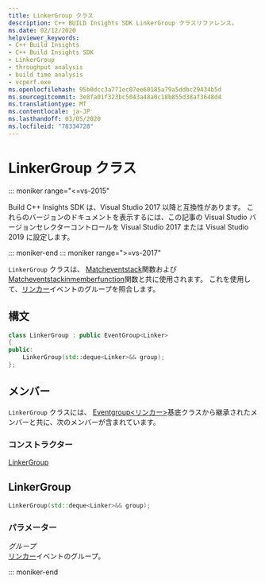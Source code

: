 ```yaml
---
title: LinkerGroup クラス
description: C++ BUILD Insights SDK LinkerGroup クラスリファレンス。
ms.date: 02/12/2020
helpviewer_keywords:
- C++ Build Insights
- C++ Build Insights SDK
- LinkerGroup
- throughput analysis
- build time analysis
- vcperf.exe
ms.openlocfilehash: 95b0dcc3a771ec07ee60185a79a5ddbc29434b5d
ms.sourcegitcommit: 3e8fa01f323bc5043a48a0c18b855d38af3648d4
ms.translationtype: MT
ms.contentlocale: ja-JP
ms.lasthandoff: 03/05/2020
ms.locfileid: "78334728"
---
```

# <a name="linkergroup-class"></a>LinkerGroup クラス

::: moniker range="<=vs-2015"

Build C++ Insights SDK は、Visual Studio 2017 以降と互換性があります。 これらのバージョンのドキュメントを表示するには、この記事の Visual Studio バージョンセレクターコントロールを Visual Studio 2017 または Visual Studio 2019 に設定します。

::: moniker-end
::: moniker range=">=vs-2017"

`LinkerGroup` クラスは、 [Matcheventstack](../functions/match-event-stack.md)関数および[Matcheventstackinmemberfunction](../functions/match-event-stack-in-member-function.md)関数と共に使用されます。 これを使用して、[リンカー](../event-table.md#linker)イベントのグループを照合します。

## <a name="syntax"></a>構文

```cpp
class LinkerGroup : public EventGroup<Linker>
{
public:
    LinkerGroup(std::deque<Linker>&& group);
};
```

## <a name="members"></a>メンバー

`LinkerGroup` クラスには、 [Eventgroup\<リンカー\>](event-group.md)基底クラスから継承されたメンバーと共に、次のメンバーが含まれています。

### <a name="constructors"></a>コンストラクター

[LinkerGroup](#linker-group)

## <a name="linker-group"></a>LinkerGroup

```cpp
LinkerGroup(std::deque<Linker>&& group);
```

### <a name="parameters"></a>パラメーター

*グループ*\
[リンカー](../event-table.md#linker)イベントのグループ。

::: moniker-end
